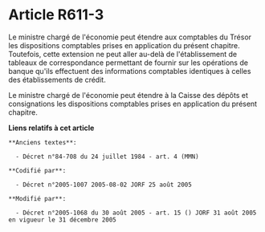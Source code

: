 # Article R611-3

Le ministre chargé de l'économie peut étendre aux comptables du Trésor les dispositions comptables prises en application du
présent chapitre. Toutefois, cette extension ne peut aller au-delà de l'établissement de tableaux de correspondance
permettant de fournir sur les opérations de banque qu'ils effectuent des informations comptables identiques à celles des
établissements de crédit.

Le ministre chargé de l'économie peut étendre à la Caisse des dépôts et consignations les dispositions comptables prises en
application du présent chapitre.

**Liens relatifs à cet article**

	**Anciens textes**:

	  - Décret n°84-708 du 24 juillet 1984 - art. 4 (MMN)

	**Codifié par**:

	  - Décret n°2005-1007 2005-08-02 JORF 25 août 2005

	**Modifié par**:

	  - Décret n°2005-1068 du 30 août 2005 - art. 15 () JORF 31 août 2005 en vigueur le 31 décembre 2005

